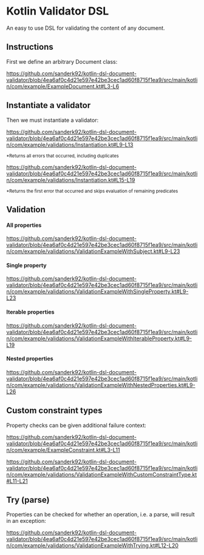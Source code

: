 # Kotlin Validator DSL
An easy to use DSL for validating the content of any document.

## Instructions

First we define an arbitrary Document class:

https://github.com/sanderk92/kotlin-dsl-document-validator/blob/4ea6af0c4d21e597e42be3cec1ad60f8715f1ea9/src/main/kotlin/com/example/ExampleDocument.kt#L3-L6

## Instantiate a validator

Then we must instantiate a validator:

https://github.com/sanderk92/kotlin-dsl-document-validator/blob/4ea6af0c4d21e597e42be3cec1ad60f8715f1ea9/src/main/kotlin/com/example/validations/Instantiation.kt#L9-L13

<sup>*Returns all errors that occurred, including duplicates<sup>

https://github.com/sanderk92/kotlin-dsl-document-validator/blob/4ea6af0c4d21e597e42be3cec1ad60f8715f1ea9/src/main/kotlin/com/example/validations/Instantiation.kt#L15-L19

<sup>*Returns the first error that occurred and skips evaluation of remaining predicates<sup>

## Validation

#### All properties

https://github.com/sanderk92/kotlin-dsl-document-validator/blob/4ea6af0c4d21e597e42be3cec1ad60f8715f1ea9/src/main/kotlin/com/example/validations/ValidationExampleWithSubject.kt#L9-L23

#### Single property

https://github.com/sanderk92/kotlin-dsl-document-validator/blob/4ea6af0c4d21e597e42be3cec1ad60f8715f1ea9/src/main/kotlin/com/example/validations/ValidationExampleWithSingleProperty.kt#L9-L23

#### Iterable properties

https://github.com/sanderk92/kotlin-dsl-document-validator/blob/4ea6af0c4d21e597e42be3cec1ad60f8715f1ea9/src/main/kotlin/com/example/validations/ValidationExampleWithIterableProperty.kt#L9-L19

#### Nested properties

https://github.com/sanderk92/kotlin-dsl-document-validator/blob/4ea6af0c4d21e597e42be3cec1ad60f8715f1ea9/src/main/kotlin/com/example/validations/ValidationExampleWithNestedProperties.kt#L9-L26

## Custom constraint types

Property checks can be given additional failure context:

https://github.com/sanderk92/kotlin-dsl-document-validator/blob/4ea6af0c4d21e597e42be3cec1ad60f8715f1ea9/src/main/kotlin/com/example/ExampleConstraint.kt#L3-L11

https://github.com/sanderk92/kotlin-dsl-document-validator/blob/4ea6af0c4d21e597e42be3cec1ad60f8715f1ea9/src/main/kotlin/com/example/validations/ValidationExampleWithCustomConstraintType.kt#L11-L21

## Try (parse)

Properties can be checked for whether an operation, i.e. a parse, will result in an exception:

https://github.com/sanderk92/kotlin-dsl-document-validator/blob/4ea6af0c4d21e597e42be3cec1ad60f8715f1ea9/src/main/kotlin/com/example/validations/ValidationExampleWithTrying.kt#L12-L20
